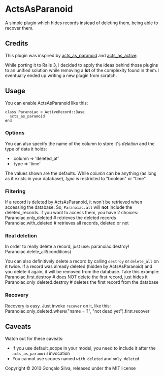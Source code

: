 # ActsAsParanoid

A simple plugin which hides records instead of deleting them, being able to recover them.

## Credits

This plugin was inspired by [acts_as_paranoid](http://github.com/technoweenie/acts_as_paranoid) and [acts_as_active](http://github.com/fernandoluizao/acts_as_active).

While porting it to Rails 3, I decided to apply the ideas behind those plugins to an unified solution while removing a **lot** of the complexity found in them. I eventually ended up writing a new plugin from scratch.

## Usage

You can enable ActsAsParanoid like this:

    class Paranoiac < ActiveRecord::Base
      acts_as_paranoid
    end

### Options

You can also specify the name of the column to store it's *deletion* and the type of data it holds:

-   :column => 'deleted_at'
-   :type => 'time'

The values shown are the defaults. While *column* can be anything (as long as it exists in your database), *type* is restricted to "boolean" or "time".

### Filtering

If a record is deleted by ActsAsParanoid, it won't be retrieved when accessing the database. So, `Paranoiac.all` will **not** include the deleted_records. if you want to access them, you have 2 choices:
    Paranoiac.only_deleted # retrieves the deleted records
    Paranoiac.with_deleted # retrieves all records, deleted or not

### Real deletion

In order to really delete a record, just use:
    paranoiac.destroy!
    Paranoiac.delete_all!(conditions)

You can also definitively delete a record by calling `destroy` or `delete_all` on it twice. If a record was already deleted (hidden by ActsAsParanoid) and you delete it again, it will be removed from the database. Take this example:
    Paranoiac.first.destroy # does NOT delete the first record, just hides it
    Paranoiac.only_deleted.destroy # deletes the first record from the database

### Recovery

Recovery is easy. Just invoke `recover` on it, like this:
    Paranoiac.only_deleted.where("name = ?", "not dead yet").first.recover

## Caveats

Watch out for these caveats:

-   If you use default\_scope in your model, you need to include it after the `acts_as_paranoid` invocation
-   You cannot use scopes named `with_deleted` and `only_deleted`

Copyright © 2010 Gonçalo Silva, released under the MIT license
